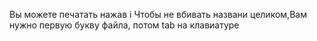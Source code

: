 Вы можете печатать нажав i 
Чтобы не вбивать названи целиком,Вам нужно первую букву файла, потом tab на клавиатуре 